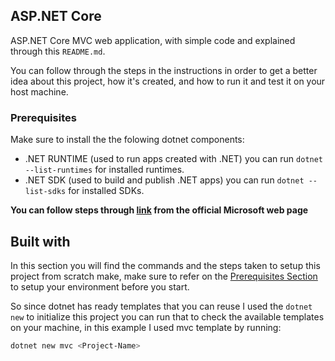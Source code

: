 ## ASP.NET Core
ASP.NET Core MVC web application, with simple code and explained through this `README.md`.

You can follow through the steps in the instructions in order to get a better idea about this project, how it's created, and how to run it and test it on your host machine.


<div id="Prerequisites"></div>

### Prerequisites
Make sure to install the the folowing dotnet components:
* .NET RUNTIME (used to run apps created with .NET) you can run `dotnet --list-runtimes` for installed runtimes. 
* .NET SDK (used to build and publish .NET apps) you can run `dotnet --list-sdks` for installed SDKs.

**You can follow steps through [link](https://docs.microsoft.com/en-us/dotnet/core/install/) from the official Microsoft web page**

## Built with
In this section you will find the commands and the steps taken to setup this project from scratch make, make sure to refer on the <a href="#Prerequisites">Prerequisites Section</a> to setup your environment before you start.

So since dotnet has ready templates that you can reuse I used the `dotnet new` to initialize this project you can run that to check the available templates on your machine, in this example I used mvc template by running:
```sh
dotnet new mvc <Project-Name>
```
